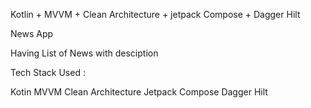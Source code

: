 Kotlin + MVVM + Clean Architecture + jetpack Compose + Dagger Hilt

News App

Having List of News with desciption

Tech Stack Used : 

Kotin
MVVM
Clean Architecture
Jetpack Compose
Dagger Hilt




